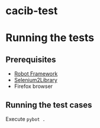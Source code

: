 # cacib-test

# Running the tests

## Prerequisites
- [Robot Framework](https://github.com/robotframework/robotframework/blob/master/INSTALL.rst)
- [Selenium2Library](https://github.com/robotframework/Selenium2Library)
- Firefox browser

## Running the test cases
Execute `pybot .`
